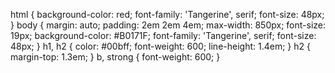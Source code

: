 html {
    background-color: red;
    font-family: 'Tangerine', serif;
    font-size: 48px;
}
body {
    margin: auto;
    padding: 2em 2em 4em;
    max-width: 850px;
    font-size: 19px;
    background-color: #B0171F;
    font-family: 'Tangerine', serif;
    font-size: 48px;
}
h1,
h2 {
    color: #00bff;
    font-weight: 600;
    line-height: 1.4em;
}
h2 {
    margin-top: 1.3em;
}
b,
strong {
    font-weight: 600;
}
